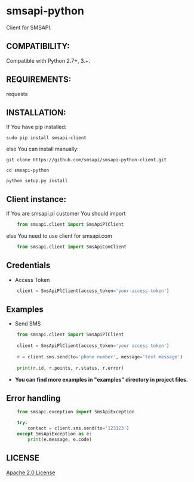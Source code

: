 ﻿smsapi-python
=============

Client for SMSAPI.

## COMPATIBILITY:
Compatible with Python 2.7+, 3.+.

## REQUIREMENTS:
requests

## INSTALLATION:
If You have pip installed:

    sudo pip install smsapi-client

else You can install manually:

    git clone https://github.com/smsapi/smsapi-python-client.git

    cd smsapi-python

    python setup.py install

## Client instance:

If You are smsapi.pl customer You should import
```python
    from smsapi.client import SmsApiPlClient
```

else You need to use client for smsapi.com
```python
    from smsapi.client import SmsApiComClient
```

## Credentials

- Access Token
```python
    client = SmsApiPlClient(access_token='your-access-token')
```

## Examples

- Send SMS
```python
    from smsapi.client import SmsApiPlClient
    
    client = SmsApiPlClient(access_token='your access token')
    
    r = client.sms.send(to='phone number', message='text message')
    
    print(r.id, r.points, r.status, r.error)
```

- **You can find more examples in "examples" directory in project files.**


## Error handling

```python
    from smsapi.exception import SmsApiException

    try:
        contact = client.sms.send(to='123123')
    except SmsApiException as e:
        print(e.message, e.code)
```

## LICENSE
[Apache 2.0 License](https://github.com/smsapi/smsapi-python-client/blob/master/LICENSE)
